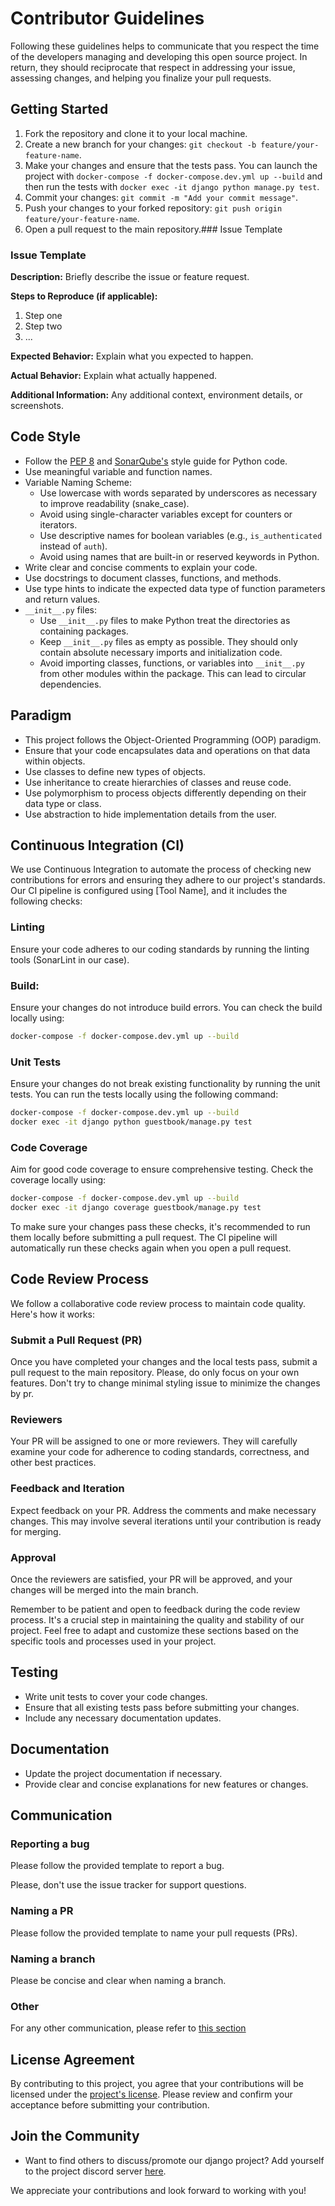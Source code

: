 # Contributor Guidelines

Following these guidelines helps to communicate that you respect the time of the developers managing and developing this open source project. In return, they should reciprocate that respect in addressing your issue, assessing changes, and helping you finalize your pull requests.

## Getting Started

1. Fork the repository and clone it to your local machine.
3. Create a new branch for your changes: `git checkout -b feature/your-feature-name`.
4. Make your changes and ensure that the tests pass. You can launch the project with `docker-compose -f docker-compose.dev.yml up --build` and then run the tests with `docker exec -it django python manage.py test`.
5. Commit your changes: `git commit -m "Add your commit message"`.
6. Push your changes to your forked repository: `git push origin feature/your-feature-name`.
7. Open a pull request to the main repository.### Issue Template

### Issue Template

**Description:**
Briefly describe the issue or feature request.

**Steps to Reproduce (if applicable):**
1. Step one
2. Step two
3. ...

**Expected Behavior:**
Explain what you expected to happen.

**Actual Behavior:**
Explain what actually happened.

**Additional Information:**
Any additional context, environment details, or screenshots.


## Code Style

- Follow the [PEP 8](https://www.python.org/dev/peps/pep-0008/) and [SonarQube's](https://docs.sonarsource.com/sonarqube/9.9/analyzing-source-code/languages/python/) style guide for Python code.
- Use meaningful variable and function names.
- Variable Naming Scheme:
    - Use lowercase with words separated by underscores as necessary to improve readability (snake_case).
    - Avoid using single-character variables except for counters or iterators.
    - Use descriptive names for boolean variables (e.g., `is_authenticated` instead of `auth`).
    - Avoid using names that are built-in or reserved keywords in Python.
- Write clear and concise comments to explain your code.
- Use docstrings to document classes, functions, and methods.
- Use type hints to indicate the expected data type of function parameters and return values.
- `__init__.py` files:
    - Use `__init__.py` files to make Python treat the directories as containing packages.
    - Keep `__init__.py` files as empty as possible. They should only contain absolute necessary imports and initialization code.
    - Avoid importing classes, functions, or variables into `__init__.py` from other modules within the package. This can lead to circular dependencies.


## Paradigm

- This project follows the Object-Oriented Programming (OOP) paradigm.
- Ensure that your code encapsulates data and operations on that data within objects.
- Use classes to define new types of objects.
- Use inheritance to create hierarchies of classes and reuse code.
- Use polymorphism to process objects differently depending on their data type or class.
- Use abstraction to hide implementation details from the user.

## Continuous Integration (CI)
We use Continuous Integration to automate the process of checking new contributions for errors and ensuring they adhere to our project's standards. Our CI pipeline is configured using [Tool Name], and it includes the following checks:

### Linting
Ensure your code adheres to our coding standards by running the linting tools (SonarLint in our case). 

### Build:
Ensure your changes do not introduce build errors. You can check the build locally using:

```bash
docker-compose -f docker-compose.dev.yml up --build
```

### Unit Tests
Ensure your changes do not break existing functionality by running the unit tests. You can run the tests locally using the following command:

```bash
docker-compose -f docker-compose.dev.yml up --build
docker exec -it django python guestbook/manage.py test
```

### Code Coverage
Aim for good code coverage to ensure comprehensive testing. Check the coverage locally using:

```bash
docker-compose -f docker-compose.dev.yml up --build
docker exec -it django coverage guestbook/manage.py test
```

To make sure your changes pass these checks, it's recommended to run them locally before submitting a pull request. The CI pipeline will automatically run these checks again when you open a pull request.

## Code Review Process
We follow a collaborative code review process to maintain code quality. Here's how it works:

### Submit a Pull Request (PR)
Once you have completed your changes and the local tests pass, submit a pull request to the main repository.
Please, do only focus on your own features. Don't try to change minimal styling issue to minimize the changes by pr.

### Reviewers
Your PR will be assigned to one or more reviewers. They will carefully examine your code for adherence to coding standards, correctness, and other best practices.

### Feedback and Iteration
Expect feedback on your PR. Address the comments and make necessary changes. This may involve several iterations until your contribution is ready for merging.

### Approval
Once the reviewers are satisfied, your PR will be approved, and your changes will be merged into the main branch.

Remember to be patient and open to feedback during the code review process. It's a crucial step in maintaining the quality and stability of our project.
Feel free to adapt and customize these sections based on the specific tools and processes used in your project.

## Testing
- Write unit tests to cover your code changes.
- Ensure that all existing tests pass before submitting your changes.
- Include any necessary documentation updates.

## Documentation
- Update the project documentation if necessary.
- Provide clear and concise explanations for new features or changes.

## Communication

### Reporting a bug
Please follow the provided template to report a bug.

Please, don't use the issue tracker for support questions.

### Naming a PR
Please follow the provided template to name your pull requests (PRs).

### Naming a branch
Please be concise and clear when naming a branch.

### Other
For any other communication, please refer to [this section](https://github.com/UNamurCSFaculty/2324_INFOM126_GROUPE_06/blob/main/README.md#contacting-us)

## License Agreement
By contributing to this project, you agree that your contributions will be licensed under the [project's license](). Please review and confirm your acceptance before submitting your contribution.

## Join the Community
- Want to find others to discuss/promote our django project? Add yourself to the project discord server [here](https://discord.gg/).

We appreciate your contributions and look forward to working with you!
